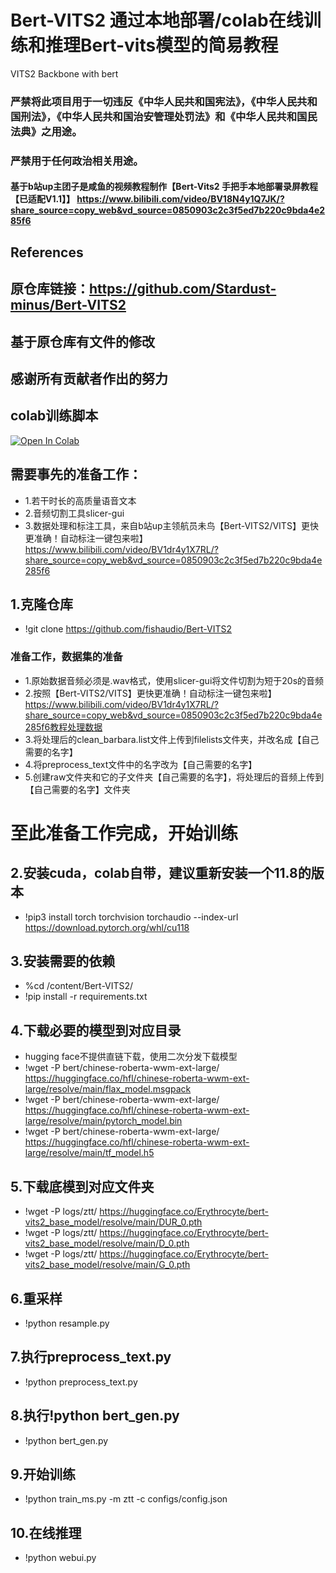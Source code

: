 # Bert-VITS2 通过本地部署/colab在线训练和推理Bert-vits模型的简易教程

VITS2 Backbone with bert
### 严禁将此项目用于一切违反《中华人民共和国宪法》，《中华人民共和国刑法》，《中华人民共和国治安管理处罚法》和《中华人民共和国民法典》之用途。
### 严禁用于任何政治相关用途。
#### 基于b站up主团子是咸鱼的视频教程制作【Bert-Vits2 手把手本地部署录屏教程【已适配V1.1】】 https://www.bilibili.com/video/BV18N4y1Q7JK/?share_source=copy_web&vd_source=0850903c2c3f5ed7b220c9bda4e285f6
## References
## 原仓库链接：https://github.com/Stardust-minus/Bert-VITS2
## 基于原仓库有文件的修改
## 感谢所有贡献者作出的努力
## colab训练脚本
[![Open In Colab](https://colab.research.google.com/assets/colab-badge.svg)](https://colab.research.google.com/drive/19fxpo-ZoL_ShEUeZIZi6Di-YioWrEyhR#scrollTo=0gQcIZ8RsOkn)
## 需要事先的准备工作：
+ 1.若干时长的高质量语音文本  
+ 2.音频切割工具slicer-gui 
+ 3.数据处理和标注工具，来自b站up主领航员未鸟【Bert-VITS2/VITS】更快更准确！自动标注一键包来啦】 https://www.bilibili.com/video/BV1dr4y1X7RL/?share_source=copy_web&vd_source=0850903c2c3f5ed7b220c9bda4e285f6
## 1.克隆仓库
+ !git clone https://github.com/fishaudio/Bert-VITS2
### 准备工作，数据集的准备
+ 1.原始数据音频必须是.wav格式，使用slicer-gui将文件切割为短于20s的音频
+ 2.按照【Bert-VITS2/VITS】更快更准确！自动标注一键包来啦】 https://www.bilibili.com/video/BV1dr4y1X7RL/?share_source=copy_web&vd_source=0850903c2c3f5ed7b220c9bda4e285f6教程处理数据
+ 3.将处理后的clean_barbara.list文件上传到filelists文件夹，并改名成【自己需要的名字】
+ 4.将preprocess_text文件中的名字改为【自己需要的名字】
+ 5.创建raw文件夹和它的子文件夹【自己需要的名字】，将处理后的音频上传到【自己需要的名字】文件夹
# 至此准备工作完成，开始训练

## 2.安装cuda，colab自带，建议重新安装一个11.8的版本
+ !pip3 install torch torchvision torchaudio --index-url https://download.pytorch.org/whl/cu118
## 3.安装需要的依赖
+ %cd /content/Bert-VITS2/
+ !pip install -r requirements.txt
## 4.下载必要的模型到对应目录
+ hugging face不提供直链下载，使用二次分发下载模型
+ !wget -P bert/chinese-roberta-wwm-ext-large/ https://huggingface.co/hfl/chinese-roberta-wwm-ext-large/resolve/main/flax_model.msgpack
+ !wget -P bert/chinese-roberta-wwm-ext-large/ https://huggingface.co/hfl/chinese-roberta-wwm-ext-large/resolve/main/pytorch_model.bin
+ !wget -P bert/chinese-roberta-wwm-ext-large/ https://huggingface.co/hfl/chinese-roberta-wwm-ext-large/resolve/main/tf_model.h5
## 5.下载底模到对应文件夹
+ !wget -P logs/ztt/ https://huggingface.co/Erythrocyte/bert-vits2_base_model/resolve/main/DUR_0.pth
+ !wget -P logs/ztt/ https://huggingface.co/Erythrocyte/bert-vits2_base_model/resolve/main/D_0.pth
+ !wget -P logs/ztt/ https://huggingface.co/Erythrocyte/bert-vits2_base_model/resolve/main/G_0.pth
## 6.重采样
+ !python resample.py
## 7.执行preprocess_text.py
+ !python preprocess_text.py
## 8.执行!python bert_gen.py
+ !python bert_gen.py
## 9.开始训练
+ !python train_ms.py -m ztt -c configs/config.json
## 10.在线推理
+ !python webui.py












